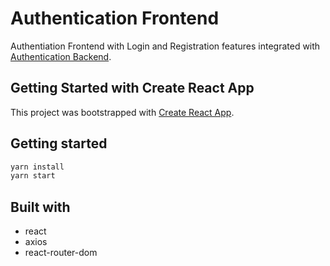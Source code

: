 # Authentication Frontend
Authentiation Frontend with Login and Registration features integrated with [Authentication Backend](https://github.com/dev-dwr/authentication-backend).

## Getting Started with Create React App
This project was bootstrapped with [Create React App](https://github.com/facebook/create-react-app).

## Getting started
```bash
yarn install
yarn start
```
## Built with
* react 
* axios
* react-router-dom


